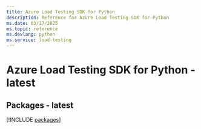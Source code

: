 ```yaml
---
title: Azure Load Testing SDK for Python
description: Reference for Azure Load Testing SDK for Python
ms.date: 03/17/2025
ms.topic: reference
ms.devlang: python
ms.service: load-testing
---
```

# Azure Load Testing SDK for Python - latest

## Packages - latest
[!INCLUDE [packages](load-testing-index.md)]
